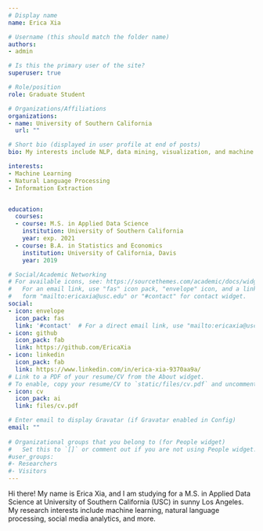 ```yaml
---
# Display name
name: Erica Xia

# Username (this should match the folder name)
authors:
- admin

# Is this the primary user of the site?
superuser: true

# Role/position
role: Graduate Student

# Organizations/Affiliations
organizations:
- name: University of Southern California
  url: ""

# Short bio (displayed in user profile at end of posts)
bio: My interests include NLP, data mining, visualization, and machine learning applications.

interests:
- Machine Learning
- Natural Language Processing
- Information Extraction


education:
  courses:
  - course: M.S. in Applied Data Science 
    institution: University of Southern California
    year: exp. 2021
  - course: B.A. in Statistics and Economics
    institution: University of California, Davis
    year: 2019

# Social/Academic Networking
# For available icons, see: https://sourcethemes.com/academic/docs/widgets/#icons
#   For an email link, use "fas" icon pack, "envelope" icon, and a link in the
#   form "mailto:ericaxia@usc.edu" or "#contact" for contact widget.
social:
- icon: envelope
  icon_pack: fas
  link: '#contact'  # For a direct email link, use "mailto:ericaxia@usc.edu".
- icon: github
  icon_pack: fab
  link: https://github.com/EricaXia
- icon: linkedin
  icon_pack: fab
  link: https://www.linkedin.com/in/erica-xia-9370aa9a/
# Link to a PDF of your resume/CV from the About widget.
# To enable, copy your resume/CV to `static/files/cv.pdf` and uncomment the lines below.  
- icon: cv
  icon_pack: ai
  link: files/cv.pdf

# Enter email to display Gravatar (if Gravatar enabled in Config)
email: ""
  
# Organizational groups that you belong to (for People widget)
#   Set this to `[]` or comment out if you are not using People widget.  
#user_groups:
#- Researchers
#- Visitors
---
```


Hi there! My name is Erica Xia, and I am studying for a M.S. in Applied Data Science at University of Southern California (USC) in sunny Los Angeles. My research interests include machine learning, natural language processing, social media analytics, and more. 

